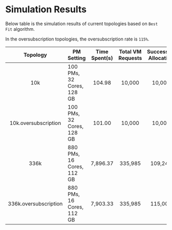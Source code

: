 # Simulation Results

Below table is the simulation results of current topologies based on `Best Fit` algorithm.

In the oversubscription topologies, the oversubscription rate is `115%`.

|Topology | PM Setting | Time Spent(s) | Total VM Requests |Successful Allocation| Energy Consumption| Total Oversubscriptions
|:----:|-----|:--------:|:---:|:-------:|:----:|:---:|
|10k| 100 PMs, 32 Cores, 128 GB  | 104.98|10,000| 10,000| 2,399,610 | 0
|10k.oversubscription| 100 PMs, 32 Cores, 128 GB|  101.00 |10,000 |10,000| 2,386,371| 279,331
|336k| 880 PMs, 16 Cores, 112 GB | 7,896.37 |335,985| 109,249 |26,425,878 | 0
|336k.oversubscription| 880 PMs, 16 Cores, 112 GB | 7,903.33| 335,985| 115,008 | 27,440,946 | 3,868,475